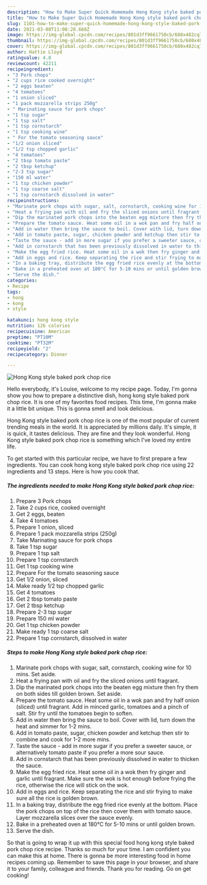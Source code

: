```yaml
---
description: "How to Make Super Quick Homemade Hong Kong style baked pork chop rice"
title: "How to Make Super Quick Homemade Hong Kong style baked pork chop rice"
slug: 1101-how-to-make-super-quick-homemade-hong-kong-style-baked-pork-chop-rice
date: 2021-03-08T11:08:28.668Z
image: https://img-global.cpcdn.com/recipes/801d3ff9661750cb/680x482cq70/hong-kong-style-baked-pork-chop-rice-recipe-main-photo.jpg
thumbnail: https://img-global.cpcdn.com/recipes/801d3ff9661750cb/680x482cq70/hong-kong-style-baked-pork-chop-rice-recipe-main-photo.jpg
cover: https://img-global.cpcdn.com/recipes/801d3ff9661750cb/680x482cq70/hong-kong-style-baked-pork-chop-rice-recipe-main-photo.jpg
author: Hattie Lloyd
ratingvalue: 4.8
reviewcount: 42211
recipeingredient:
- "3 Pork chops"
- "2 cups rice cooked overnight"
- "2 eggs beaten"
- "4 tomatoes"
- "1 onion sliced"
- "1 pack mozzarella strips 250g"
- " Marinating sauce for pork chops"
- "1 tsp sugar"
- "1 tsp salt"
- "1 tsp cornstarch"
- "1 tsp cooking wine"
- " For the tomato seasoning sauce"
- "1/2 onion sliced"
- "1/2 tsp chopped garlic"
- "4 tomatoes"
- "2 tbsp tomato paste"
- "2 tbsp ketchup"
- "2-3 tsp sugar"
- "150 ml water"
- "1 tsp chicken powder"
- "1 tsp coarse salt"
- "1 tsp cornstarch dissolved in water"
recipeinstructions:
- "Marinate pork chops with sugar, salt, cornstarch, cooking wine for 10 mins. Set aside."
- "Heat a frying pan with oil and fry the sliced onions until fragrant."
- "Dip the marinated pork chops into the beaten egg mixture then fry them on both sides till golden brown. Set aside."
- "Prepare the tomato sauce. Heat some oil in a wok pan and fry half onion (sliced) until fragrant. Add in minced garlic, tomatoes and a pinch of salt. Stir fry until the tomatoes begin to soften."
- "Add in water then bring the sauce to boil. Cover with lid, turn down the heat and simmer for 1-2 mins."
- "Add in tomato paste, sugar, chicken powder and ketchup then stir to combine and cook for 1-2 more mins."
- "Taste the sauce - add in more sugar if you prefer a sweeter sauce, or alternatively tomato paste if you prefer a more sour sauce."
- "Add in cornstarch that has been previously dissolved in water to thicken the sauce."
- "Make the egg fried rice. Heat some oil in a wok then fry ginger and garlic until fragrant. Make sure the wok is hot enough before frying the rice, otherwise the rice will stick on the wok."
- "Add in eggs and rice. Keep separating the rice and stir frying to make sure all the rice is golden brown."
- "In a baking tray, distribute the egg fried rice evenly at the bottom. Place the pork chops on top of the rice then cover them with tomato sauce. Layer mozzarella slices over the sauce evenly."
- "Bake in a preheated oven at 180°C for 5-10 mins or until golden brown."
- "Serve the dish."
categories:
- Recipe
tags:
- hong
- kong
- style

katakunci: hong kong style 
nutrition: 126 calories
recipecuisine: American
preptime: "PT10M"
cooktime: "PT32M"
recipeyield: "2"
recipecategory: Dinner

---
```



![Hong Kong style baked pork chop rice](https://img-global.cpcdn.com/recipes/801d3ff9661750cb/680x482cq70/hong-kong-style-baked-pork-chop-rice-recipe-main-photo.jpg)

Hello everybody, it's Louise, welcome to my recipe page. Today, I'm gonna show you how to prepare a distinctive dish, hong kong style baked pork chop rice. It is one of my favorites food recipes. This time, I'm gonna make it a little bit unique. This is gonna smell and look delicious.



Hong Kong style baked pork chop rice is one of the most popular of current trending meals in the world. It is appreciated by millions daily. It's simple, it is quick, it tastes delicious. They are fine and they look wonderful. Hong Kong style baked pork chop rice is something which I've loved my entire life.


To get started with this particular recipe, we have to first prepare a few ingredients. You can cook hong kong style baked pork chop rice using 22 ingredients and 13 steps. Here is how you cook that.

<!--inarticleads1-->

##### The ingredients needed to make Hong Kong style baked pork chop rice:

1. Prepare 3 Pork chops
1. Take 2 cups rice, cooked overnight
1. Get 2 eggs, beaten
1. Take 4 tomatoes
1. Prepare 1 onion, sliced
1. Prepare 1 pack mozzarella strips (250g)
1. Take  Marinating sauce for pork chops
1. Take 1 tsp sugar
1. Prepare 1 tsp salt
1. Prepare 1 tsp cornstarch
1. Get 1 tsp cooking wine
1. Prepare  For the tomato seasoning sauce
1. Get 1/2 onion, sliced
1. Make ready 1/2 tsp chopped garlic
1. Get 4 tomatoes
1. Get 2 tbsp tomato paste
1. Get 2 tbsp ketchup
1. Prepare 2-3 tsp sugar
1. Prepare 150 ml water
1. Get 1 tsp chicken powder
1. Make ready 1 tsp coarse salt
1. Prepare 1 tsp cornstarch, dissolved in water




<!--inarticleads2-->

##### Steps to make Hong Kong style baked pork chop rice:

1. Marinate pork chops with sugar, salt, cornstarch, cooking wine for 10 mins. Set aside.
1. Heat a frying pan with oil and fry the sliced onions until fragrant.
1. Dip the marinated pork chops into the beaten egg mixture then fry them on both sides till golden brown. Set aside.
1. Prepare the tomato sauce. Heat some oil in a wok pan and fry half onion (sliced) until fragrant. Add in minced garlic, tomatoes and a pinch of salt. Stir fry until the tomatoes begin to soften.
1. Add in water then bring the sauce to boil. Cover with lid, turn down the heat and simmer for 1-2 mins.
1. Add in tomato paste, sugar, chicken powder and ketchup then stir to combine and cook for 1-2 more mins.
1. Taste the sauce - add in more sugar if you prefer a sweeter sauce, or alternatively tomato paste if you prefer a more sour sauce.
1. Add in cornstarch that has been previously dissolved in water to thicken the sauce.
1. Make the egg fried rice. Heat some oil in a wok then fry ginger and garlic until fragrant. Make sure the wok is hot enough before frying the rice, otherwise the rice will stick on the wok.
1. Add in eggs and rice. Keep separating the rice and stir frying to make sure all the rice is golden brown.
1. In a baking tray, distribute the egg fried rice evenly at the bottom. Place the pork chops on top of the rice then cover them with tomato sauce. Layer mozzarella slices over the sauce evenly.
1. Bake in a preheated oven at 180°C for 5-10 mins or until golden brown.
1. Serve the dish.




So that is going to wrap it up with this special food hong kong style baked pork chop rice recipe. Thanks so much for your time. I am confident you can make this at home. There is gonna be more interesting food in home recipes coming up. Remember to save this page in your browser, and share it to your family, colleague and friends. Thank you for reading. Go on get cooking!
